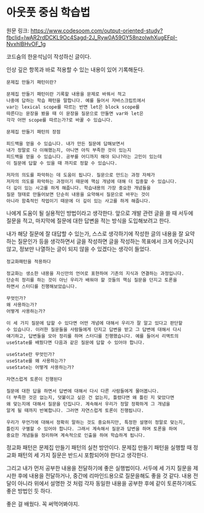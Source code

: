 # 아웃풋 중심 학습법

원문 링크: <https://www.codesoom.com/output-oriented-study?fbclid=IwAR2rdDCKL9Oc4Sagd-2J_Ryw0A59GY58nzoIwhXugEFpI-NvxhlBHvOF_1g>

코드숨의 한윤석님이 작성하신 글이다.

인상 깊은 항목과 바로 적용할 수 있는 내용이 있어 기록해둔다.

```
문제집 만들기 패턴이란?

문제집 만들기 패턴이란 기록할 내용을 문제로 바꿔서 적고
나중에 답하는 학습 패턴을 말합니다. 예를 들어서 자바스크립트에서
var는 lexical scope를 따르는 반면 let은 block scope를
따른다는 문장을 봤을 때 이 문장을 질문으로 만들면 var와 let은
각각 어떤 scope를 따르는가?로 바꿀 수 있습니다.

문제집 만들기 패턴의 장점

피드백을 얻을 수 있습니다. 내가 만든 질문에 답해보면서
내가 정말로 다 이해했는지, 아니면 아직 부족한 것이 있는지
피드백을 얻을 수 있습니다. 공부를 어디까지 해야 되나?라는 고민이 있는데
이 질문에 답할 수 있을 때 까지로 정할 수 있습니다.

저자의 의도를 파악하는 데 도움이 됩니다. 질문으로 만드는 과정 자체가
저자의 의도를 파악하는 과정이기 때문에 핵심 개념에 대해 더 집중할 수 있습니다.
더 깊이 있는 사고를 하게 해줍니다. 학습내용의 가장 중요한 개념들을
질문 형태로 만들어보면 단순히 내용을 요약해서 질문으로 바꾸는 것이
아니라 함축적인 작업이기 때문에 더 깊이 있는 사고를 하게 해줍니다.
```

나에게 도움이 될 실용적인 방법이라고 생각한다. 앞으로 개발 관련 글을 쓸 때 서두에 질문을 적고, 마지막에 질문에 대한 답변을 적는 방식을 도입해보려고 한다.

내가 해당 질문에 잘 대답할 수 있는가, 스스로 생각하기에 작성한 글의 내용을 잘 요약하는 질문인가 등을 생각하면서 글을 작성하면 글을 작성하는 목표에서 크게 어긋나지 않고, 정보만 나열하는 글이 되지 않을 수 있겠다는 생각이 들었다.

```
정교화패턴을 적용하다

정교화는 생소한 내용을 자신만의 언어로 표현하여 기존의 지식과 연결하는 과정입니다.
단순히 정리를 하는 것이 아닌 우리가 배워야 할 것들의 핵심 질문을 던지고 토론을
하면서 스터디를 진행해보았습니다.

무엇인가?
왜 사용하는가?
어떻게 사용하는가?

이 세 가지 질문에 답할 수 있다면 어떤 개념에 대해서 우리가 잘 알고 있다고 판단할
수 있습니다. 이러한 질문들을 사람들에게 던지고 답변을 받고 그 답변에 대해서 다시
얘기하고, 답변들을 모아 정리를 하며 스터디를 진행했습니다. 예를 들어서 리액트의
useState를 배웠다면 다음과 같은 질문에 답할 수 있어야 합니다.

useState란 무엇인가?
useState를 왜 사용하는가?
useState는 어떻게 사용하는가?

자연스럽게 토론이 진행된다

질문에 대한 답을 하면서 답변에 대해서 다시 다른 사람들에게 물어봅니다.
더 부족한 것은 없는지, 덧붙이고 싶은 건 없는지, 틀렸다면 왜 틀린 지 맞았다면
왜 맞는지에 대해서 질문을 던집니다. 계속해서 우리가 정말 정확하게 그 개념을
알게 될 때까지 반복합니다. 그러면 자연스럽게 토론이 진행됩니다.

우리가 무언가에 대해서 정확히 말하는 것도 중요하지만, 특정한 설명이 정말로 맞는지,
틀린지 구별할 수 있어야 합니다. 그래서 계속해서 질문과 답변을 하며 토론을 하여
중요한 개념들을 정리하며 계속적으로 인출을 하여 학습하게 됩니다.
```

정교화 패턴은 문제집 만들기 패턴의 실천 방안이다. 문제집 만들기 패턴을 실행할 때 정교화 패턴의 세 가지 질문은 반드시 포함되어야 한다고 생각한다.

그리고 내가 먼저 공부한 내용을 전달하기에 좋은 실행법이다. 서두에 세 가지 질문을 제시한 후에 내용을 전달하거나, 중간에 리마인드용으로 질문을해도 좋을 것 같다. 내용 전달이 아니라 위에서 설명한 것 처럼 각자 동일한 내용을 공부한 후에 같이 토론하기에도 좋은 방법인 듯 하다.

좋은 걸 배웠다. 꼭 써먹어봐야지.